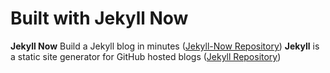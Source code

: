 # Built with Jekyll Now
**Jekyll Now** Build a Jekyll blog in minutes ([Jekyll-Now Repository](https://github.com/barryclark/jekyll-now))
**Jekyll** is a static site generator for GitHub hosted blogs ([Jekyll Repository](https://github.com/jekyll/jekyll))
